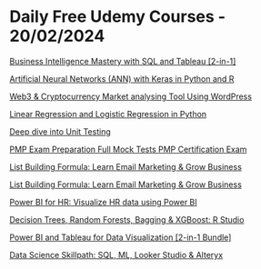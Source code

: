 # Daily Free Udemy Courses - 20/02/2024

[Business Intelligence Mastery with SQL and Tableau [2-in-1]](https://www.udemy.com/course/business-intelligence-starttech/?couponCode=LEARNING4FREE24)
[Artificial Neural Networks (ANN) with Keras in Python and R](https://www.udemy.com/course/deep-learning-with-keras-and-tensorflow-in-python-and-r/?couponCode=LEARNING4FREE24)
[Web3 & Cryptocurrency Market analysing Tool Using WordPress](https://www.udemy.com/course/cryptocurrency-market-analysing-tool-using-wordpress/?couponCode=5EEAD79793A)
[Linear Regression and Logistic Regression in Python](https://www.udemy.com/course/linear-regression-and-logistic-regression-in-python-starttech/?couponCode=LEARNING4FREE24)
[Deep dive into Unit Testing](https://www.udemy.com/course/deep-dive-into-xunit-testing/?couponCode=20E57E22293159CFEFA1)
[PMP Exam Preparation Full Mock Tests PMP Certification Exam](https://www.udemy.com/course/project-management-mock-tests-pmp-preparation/?couponCode=PROMOCOUPONS24.COM)
[List Building Formula: Learn Email Marketing & Grow Business](https://www.udemy.com/course/list-building-formula/?couponCode=FREEFEB)
[List Building Formula: Learn Email Marketing & Grow Business](https://www.udemy.com/course/list-building-formula/?couponCode=FREEFEB)
[Power BI for HR: Visualize HR data using Power BI](https://www.udemy.com/course/power-bi-for-hr/?couponCode=LEARNING4FREE24)
[Decision Trees, Random Forests, Bagging & XGBoost: R Studio](https://www.udemy.com/course/machine-learning-advanced-decision-trees-in-r/?couponCode=LEARNING4FREE24)
[Power BI and Tableau for Data Visualization [2-in-1 Bundle]](https://www.udemy.com/course/power-bi-and-tableau-for-data-visualization/?couponCode=LEARNING4FREE24)
[Data Science Skillpath: SQL, ML, Looker Studio & Alteryx](https://www.udemy.com/course/data-science-skillpath/?couponCode=LEARNING4FREE24)
